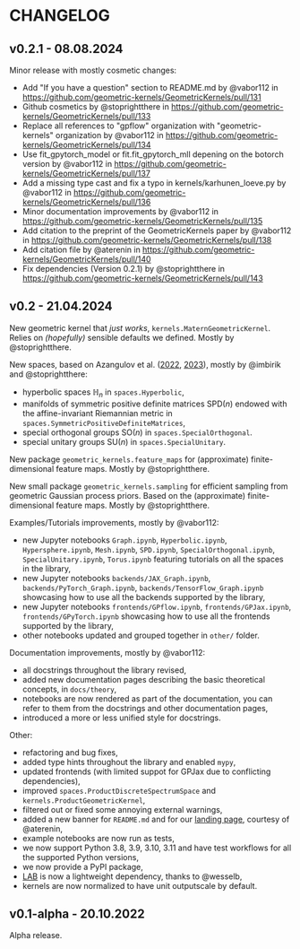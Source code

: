 # CHANGELOG

## v0.2.1 - 08.08.2024
 Minor release with mostly cosmetic changes:
* Add "If you have a question" section to README.md by @vabor112 in https://github.com/geometric-kernels/GeometricKernels/pull/131
* Github cosmetics by @stoprightthere in https://github.com/geometric-kernels/GeometricKernels/pull/133
* Replace all references to "gpflow" organization with "geometric-kernels" organization by @vabor112 in https://github.com/geometric-kernels/GeometricKernels/pull/134
* Use fit_gpytorch_model or fit.fit_gpytorch_mll depening on the botorсh version by @vabor112 in https://github.com/geometric-kernels/GeometricKernels/pull/137
* Add a missing type cast and fix a typo in kernels/karhunen_loeve.py by @vabor112 in https://github.com/geometric-kernels/GeometricKernels/pull/136
* Minor documentation improvements by @vabor112 in https://github.com/geometric-kernels/GeometricKernels/pull/135
* Add citation to the preprint of the GeometricKernels paper by @vabor112 in https://github.com/geometric-kernels/GeometricKernels/pull/138
* Add citation file by @aterenin in https://github.com/geometric-kernels/GeometricKernels/pull/140
* Fix dependencies (Version 0.2.1) by @stoprightthere in https://github.com/geometric-kernels/GeometricKernels/pull/143

## v0.2 - 21.04.2024
 New geometric kernel that *just works*, `kernels.MaternGeometricKernel`. Relies on *(hopefully)* sensible defaults we defined. Mostly by @stoprightthere.

New spaces, based on Azangulov et al. ([2022](https://arxiv.org/abs/2208.14960), [2023](https://arxiv.org/abs/2301.13088)), mostly by @imbirik and @stoprightthere:
- hyperbolic spaces $\mathbb{H}_n$ in `spaces.Hyperbolic`,
- manifolds of symmetric positive definite matrices $\mathrm{SPD}(n)$ endowed with the affine-invariant Riemannian metric in `spaces.SymmetricPositiveDefiniteMatrices`,
- special orthogonal groups $\mathrm{SO}(n)$ in `spaces.SpecialOrthogonal`.
- special unitary groups $\mathrm{SU}(n)$ in `spaces.SpecialUnitary`.

New package `geometric_kernels.feature_maps` for (approximate) finite-dimensional feature maps. Mostly by @stoprightthere.

New small package `geometric_kernels.sampling` for efficient sampling from geometric Gaussian process priors. Based on the (approximate) finite-dimensional feature maps. Mostly by @stoprightthere.

Examples/Tutorials improvements, mostly by @vabor112:
- new Jupyter notebooks `Graph.ipynb`, `Hyperbolic.ipynb`, `Hypersphere.ipynb`, `Mesh.ipynb`, `SPD.ipynb`, `SpecialOrthogonal.ipynb`, `SpecialUnitary.ipynb`, `Torus.ipynb` featuring tutorials on all the spaces in the library,
- new Jupyter notebooks `backends/JAX_Graph.ipynb`, `backends/PyTorch_Graph.ipynb`, `backends/TensorFlow_Graph.ipynb` showcasing how to use all the backends supported by the library,
- new Jupyter notebooks `frontends/GPflow.ipynb`, `frontends/GPJax.ipynb`, `frontends/GPyTorch.ipynb` showcasing how to use all the frontends supported by the library,
- other notebooks updated and grouped together in `other/` folder.


Documentation improvements, mostly by @vabor112:
- all docstrings throughout the library revised,
- added new documentation pages describing the basic theoretical concepts, in `docs/theory`,
- notebooks are now rendered as part of the documentation, you can refer to them from the docstrings and other documentation pages,
- introduced a more or less unified style for docstrings.

Other:
- refactoring and bug fixes,
- added type hints throughout the library and enabled `mypy`,
- updated frontends (with limited suppot for GPJax due to conflicting dependencies),
- improved `spaces.ProductDiscreteSpectrumSpace` and `kernels.ProductGeometricKernel`,
- filtered out or fixed some annoying external warnings,
- added a new banner for `README.md` and for our [landing page](https://geometric-kernels.github.io/), courtesy of @aterenin,
- example notebooks are now run as tests,
- we now support Python 3.8, 3.9, 3.10, 3.11 and have test workflows for all the supported Python versions,
- we now provide a PyPI package,
- [LAB](https://github.com/wesselb/lab) is now a lightweight dependency, thanks to @wesselb,
- kernels are now normalized to have unit outputscale by default.

## v0.1-alpha - 20.10.2022
Alpha release.
